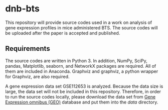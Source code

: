 # dnb-bts
This repository will provide source codes used in a work on analysis of gene expression profiles in mice administered BTS. The source codes will be uploaded after the paper is accepted and published.

## Requirements

The source codes are written in Python 3. In addition, NumPy, SciPy, pandas, Matplotlib, seaborn, and NetworkX packages are required. All of them are included in Anaconda. Graphviz and graphviz, a python wrapper for Graphviz, are also required.

A gene expression data set GSE112653 is analyzed. Because the data size is large, the data set will not be included in this repository. Therefore, in order to run the source codes locally, please download the data set from [Gene Expression omnibus (GEO)](https://www.ncbi.nlm.nih.gov/geo/) database and put them into the *data* directory.
